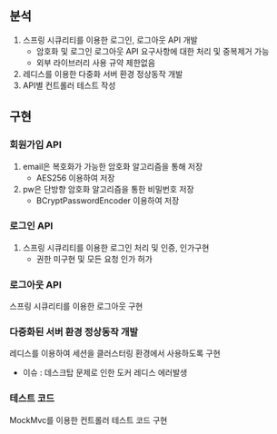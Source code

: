 ## 분석
1. 스프링 시큐리티를 이용한 로그인, 로그아웃 API 개발
   - 암호화 및 로그인 로그아웃 API 요구사항에 대한 처리 및 중복제거 가능
   - 외부 라이브러리 사용 규약 제한없음
2. 레디스를 이용한 다중화 서버 환경 정상동작 개발
3. API별 컨트롤러 테스트 작성

## 구현
### 회원가입 API
1. email은 복호화가 가능한 암호화 알고리즘을 통해 저장
   - AES256 이용하여 저장
2. pw은 단방향 암호화 알고리즘을 통한 비밀번호 저장
   - BCryptPasswordEncoder 이용하여 저장 
### 로그인 API
1. 스프링 시큐리티를 이용한 로그인 처리 및 인증, 인가구현
   - 권한 미구현 및 모든 요청 인가 허가
### 로그아웃 API
스프링 시큐리티를 이용한 로그아웃 구현
### 다중화된 서버 환경 정상동작 개발
레디스를 이용하여 세션을 클러스터링 환경에서 사용하도록 구현
- 이슈 : 데스크탑 문제로 인한 도커 레디스 에러발생
### 테스트 코드
MockMvc를 이용한 컨트롤러 테스트 코드 구현
